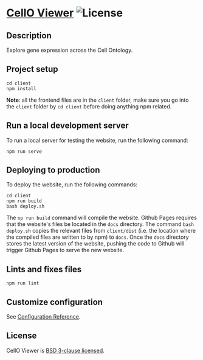 # [CellO Viewer](https://uwgraphics.github.io/CellNetworkViewer/) ![License](https://img.shields.io/badge/License-BSD%203--Clause-green.svg)

## Description
Explore gene expression across the Cell Ontology.

## Project setup
```
cd client
npm install
```
**Note**: all the frontend files are in the `client` folder, make sure you go into the `client` folder by `cd client` before doing anything npm related.

## Run a local development server

To run a local server for testing the website, run the following command:

```
npm run serve
```

## Deploying to production

To deploy the website, run the following commands:

```
cd client
npm run build
bash deploy.sh
```

The ``np run build`` command will compile the website. Github Pages requires that the website's files be located in the ``docs`` directory.  The command  ``bash deploy.sh`` copies the relevant files from ``client/dist`` (i.e. the location where the compiled files are written to by npm) to ``docs``.  Once the ``docs`` directory stores the latest version of the website, pushing the code to Github will trigger Github Pages to serve the new website. 

## Lints and fixes files

```
npm run lint
```

## Customize configuration
See [Configuration Reference](https://cli.vuejs.org/config/).

## License

CellO Viewer is [BSD 3-clause licensed](./LICENSE).
